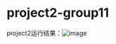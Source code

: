 # project2-group11
project2运行结果：![image](https://github.com/zsygroup11num1/project2-group11/assets/129477117/50dabb23-f64b-42c4-938e-0b77178124f1)
